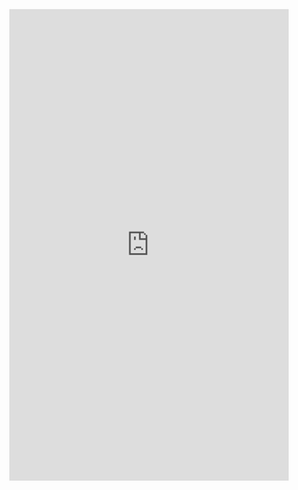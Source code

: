 <embed src="https://github.com/KanopusSTR/ITMO-TranslationMethods/blob/main/MT2/02-recursive-parsing.pdf" width="100%" height="850px"/>
